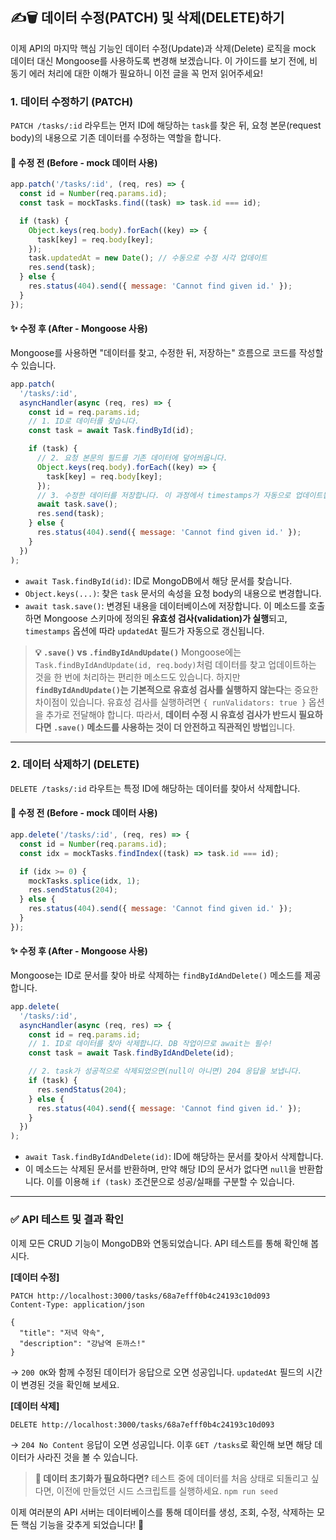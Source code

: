 ## ✍️🗑️ 데이터 수정(PATCH) 및 삭제(DELETE)하기

이제 API의 마지막 핵심 기능인 데이터 수정(Update)과 삭제(Delete) 로직을 mock 데이터 대신 Mongoose를 사용하도록 변경해 보겠습니다. 이 가이드를 보기 전에, 비동기 에러 처리에 대한 이해가 필요하니 이전 글을 꼭 먼저 읽어주세요\!

### 1. 데이터 수정하기 (PATCH)

`PATCH /tasks/:id` 라우트는 먼저 ID에 해당하는 `task`를 찾은 뒤, 요청 본문(request body)의 내용으로 기존 데이터를 수정하는 역할을 합니다.

#### 📜 수정 전 (Before - mock 데이터 사용)

```javascript
app.patch('/tasks/:id', (req, res) => {
  const id = Number(req.params.id);
  const task = mockTasks.find((task) => task.id === id);

  if (task) {
    Object.keys(req.body).forEach((key) => {
      task[key] = req.body[key];
    });
    task.updatedAt = new Date(); // 수동으로 수정 시각 업데이트
    res.send(task);
  } else {
    res.status(404).send({ message: 'Cannot find given id.' });
  }
});
```

#### ✨ 수정 후 (After - Mongoose 사용)

Mongoose를 사용하면 "데이터를 찾고, 수정한 뒤, 저장하는" 흐름으로 코드를 작성할 수 있습니다.

```javascript
app.patch(
  '/tasks/:id',
  asyncHandler(async (req, res) => {
    const id = req.params.id;
    // 1. ID로 데이터를 찾습니다.
    const task = await Task.findById(id);

    if (task) {
      // 2. 요청 본문의 필드를 기존 데이터에 덮어씌웁니다.
      Object.keys(req.body).forEach((key) => {
        task[key] = req.body[key];
      });
      // 3. 수정한 데이터를 저장합니다. 이 과정에서 timestamps가 자동으로 업데이트됩니다.
      await task.save();
      res.send(task);
    } else {
      res.status(404).send({ message: 'Cannot find given id.' });
    }
  })
);
```

- `await Task.findById(id)`: ID로 MongoDB에서 해당 문서를 찾습니다.
- `Object.keys(...)`: 찾은 `task` 문서의 속성을 요청 body의 내용으로 변경합니다.
- `await task.save()`: 변경된 내용을 데이터베이스에 저장합니다. 이 메소드를 호출하면 Mongoose 스키마에 정의된 **유효성 검사(validation)가 실행**되고, `timestamps` 옵션에 따라 `updatedAt` 필드가 자동으로 갱신됩니다.

> **💡 `.save()` vs `.findByIdAndUpdate()`**
> Mongoose에는 `Task.findByIdAndUpdate(id, req.body)`처럼 데이터를 찾고 업데이트하는 것을 한 번에 처리하는 편리한 메소드도 있습니다.
> 하지만 **`findByIdAndUpdate()`는 기본적으로 유효성 검사를 실행하지 않는다**는 중요한 차이점이 있습니다. 유효성 검사를 실행하려면 `{ runValidators: true }` 옵션을 추가로 전달해야 합니다.
> 따라서, **데이터 수정 시 유효성 검사가 반드시 필요하다면 `.save()` 메소드를 사용하는 것이 더 안전하고 직관적인 방법**입니다.

---

### 2. 데이터 삭제하기 (DELETE)

`DELETE /tasks/:id` 라우트는 특정 ID에 해당하는 데이터를 찾아서 삭제합니다.

#### 📜 수정 전 (Before - mock 데이터 사용)

```javascript
app.delete('/tasks/:id', (req, res) => {
  const id = Number(req.params.id);
  const idx = mockTasks.findIndex((task) => task.id === id);

  if (idx >= 0) {
    mockTasks.splice(idx, 1);
    res.sendStatus(204);
  } else {
    res.status(404).send({ message: 'Cannot find given id.' });
  }
});
```

#### ✨ 수정 후 (After - Mongoose 사용)

Mongoose는 ID로 문서를 찾아 바로 삭제하는 `findByIdAndDelete()` 메소드를 제공합니다.

```javascript
app.delete(
  '/tasks/:id',
  asyncHandler(async (req, res) => {
    const id = req.params.id;
    // 1. ID로 데이터를 찾아 삭제합니다. DB 작업이므로 await는 필수!
    const task = await Task.findByIdAndDelete(id);

    // 2. task가 성공적으로 삭제되었으면(null이 아니면) 204 응답을 보냅니다.
    if (task) {
      res.sendStatus(204);
    } else {
      res.status(404).send({ message: 'Cannot find given id.' });
    }
  })
);
```

- `await Task.findByIdAndDelete(id)`: ID에 해당하는 문서를 찾아서 삭제합니다.
- 이 메소드는 삭제된 문서를 반환하며, 만약 해당 ID의 문서가 없다면 `null`을 반환합니다. 이를 이용해 `if (task)` 조건문으로 성공/실패를 구분할 수 있습니다.

---

### ✅ API 테스트 및 결과 확인

이제 모든 CRUD 기능이 MongoDB와 연동되었습니다. API 테스트를 통해 확인해 봅시다.

**[데이터 수정]**

```http
PATCH http://localhost:3000/tasks/68a7efff0b4c24193c10d093
Content-Type: application/json

{
  "title": "저녁 약속",
  "description": "강남역 돈까스!"
}
```

→ `200 OK`와 함께 수정된 데이터가 응답으로 오면 성공입니다. `updatedAt` 필드의 시간이 변경된 것을 확인해 보세요.

**[데이터 삭제]**

```http
DELETE http://localhost:3000/tasks/68a7efff0b4c24193c10d093
```

→ `204 No Content` 응답이 오면 성공입니다. 이후 `GET /tasks`로 확인해 보면 해당 데이터가 사라진 것을 볼 수 있습니다.

> **🔄 데이터 초기화가 필요하다면?**
> 테스트 중에 데이터를 처음 상태로 되돌리고 싶다면, 이전에 만들었던 시드 스크립트를 실행하세요.
> `npm run seed`

이제 여러분의 API 서버는 데이터베이스를 통해 데이터를 생성, 조회, 수정, 삭제하는 모든 핵심 기능을 갖추게 되었습니다\! 🎉
